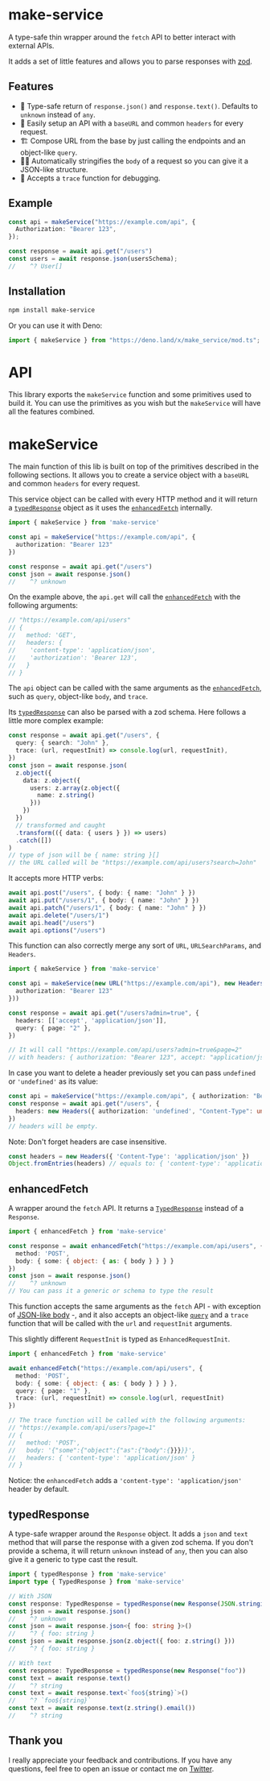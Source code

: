# make-service

A type-safe thin wrapper around the `fetch` API to better interact with external APIs.

It adds a set of little features and allows you to parse responses with [zod](https://github.com/colinhacks/zod).

## Features
- 🤩 Type-safe return of `response.json()` and `response.text()`. Defaults to `unknown` instead of `any`.
- 🚦 Easily setup an API with a `baseURL` and common `headers` for every request.
- 🏗️ Compose URL from the base by just calling the endpoints and an object-like `query`.
- 🧙‍♀️ Automatically stringifies the `body` of a request so you can give it a JSON-like structure.
- 🐛 Accepts a `trace` function for debugging.

## Example

```ts
const api = makeService("https://example.com/api", {
  Authorization: "Bearer 123",
});

const response = await api.get("/users")
const users = await response.json(usersSchema);
//    ^? User[]
```

## Installation

```sh
npm install make-service
```
Or you can use it with Deno:

```ts
import { makeService } from "https://deno.land/x/make_service/mod.ts";
```

# API

This library exports the `makeService` function and some primitives used to build it. You can use the primitives as you wish but the `makeService` will have all the features combined.

# makeService

The main function of this lib is built on top of the primitives described in the following sections. It allows you to create a service object with a `baseURL` and common `headers` for every request.

This service object can be called with every HTTP method and it will return a [`typedResponse`](#typedresponse) object as it uses the [`enhancedFetch`](#enhancedfetch) internally.

```ts
import { makeService } from 'make-service'

const api = makeService("https://example.com/api", {
  authorization: "Bearer 123"
})

const response = await api.get("/users")
const json = await response.json()
//    ^? unknown
```

On the example above, the `api.get` will call the [`enhancedFetch`](#enhancedfetch) with the following arguments:

```ts
// "https://example.com/api/users"
// {
//   method: 'GET',
//   headers: {
//    'content-type': 'application/json',
//    'authorization': 'Bearer 123',
//   }
// }
```

The `api` object can be called with the same arguments as the [`enhancedFetch`](#enhancedfetch), such as `query`, object-like `body`, and `trace`.

Its [`typedResponse`](#typedresponse) can also be parsed with a zod schema. Here follows a little more complex example:

```ts
const response = await api.get("/users", {
  query: { search: "John" },
  trace: (url, requestInit) => console.log(url, requestInit),
})
const json = await response.json(
  z.object({
    data: z.object({
      users: z.array(z.object({
        name: z.string()
      }))
    })
  })
  // transformed and caught
  .transform(({ data: { users } }) => users)
  .catch([])
)
// type of json will be { name: string }[]
// the URL called will be "https://example.com/api/users?search=John"
```

It accepts more HTTP verbs:
```ts
await api.post("/users", { body: { name: "John" } })
await api.put("/users/1", { body: { name: "John" } })
await api.patch("/users/1", { body: { name: "John" } })
await api.delete("/users/1")
await api.head("/users")
await api.options("/users")
```

This function can also correctly merge any sort of `URL`, `URLSearchParams`, and `Headers`.

```ts
import { makeService } from 'make-service'

const api = makeService(new URL("https://example.com/api"), new Headers({
  authorization: "Bearer 123"
}))

const response = await api.get("/users?admin=true", {
  headers: [['accept', 'application/json']],
  query: { page: "2" },
})

// It will call "https://example.com/api/users?admin=true&page=2"
// with headers: { authorization: "Bearer 123", accept: "application/json" }
```

In case you want to delete a header previously set you can pass `undefined` or `'undefined'` as its value:
```ts
const api = makeService("https://example.com/api", { authorization: "Bearer 123" })
const response = await api.get("/users", {
  headers: new Headers({ authorization: 'undefined', "Content-Type": undefined }),
})
// headers will be empty.
```
Note: Don't forget headers are case insensitive.
```ts
const headers = new Headers({ 'Content-Type': 'application/json' })
Object.fromEntries(headers) // equals to: { 'content-type': 'application/json' }
```

## enhancedFetch

A wrapper around the `fetch` API.
It returns a [`TypedResponse`](#typedresponse) instead of a `Response`.

```ts
import { enhancedFetch } from 'make-service'

const response = await enhancedFetch("https://example.com/api/users", {
  method: 'POST',
  body: { some: { object: { as: { body } } } }
})
const json = await response.json()
//    ^? unknown
// You can pass it a generic or schema to type the result
```

This function accepts the same arguments as the `fetch` API - with exception of [JSON-like body](/src/make-service.ts) -, and it also accepts an object-like [`query`](/src/make-service.ts) and a `trace` function that will be called with the `url` and `requestInit` arguments.

This slightly different `RequestInit` is typed as `EnhancedRequestInit`.

```ts
import { enhancedFetch } from 'make-service'

await enhancedFetch("https://example.com/api/users", {
  method: 'POST',
  body: { some: { object: { as: { body } } } },
  query: { page: "1" },
  trace: (url, requestInit) => console.log(url, requestInit)
})

// The trace function will be called with the following arguments:
// "https://example.com/api/users?page=1"
// {
//   method: 'POST',
//   body: '{"some":{"object":{"as":{"body":{}}}}}',
//   headers: { 'content-type': 'application/json' }
// }
```

Notice: the `enhancedFetch` adds a `'content-type': 'application/json'` header by default.

## typedResponse

A type-safe wrapper around the `Response` object. It adds a `json` and `text` method that will parse the response with a given zod schema. If you don't provide a schema, it will return `unknown` instead of `any`, then you can also give it a generic to type cast the result.

```ts
import { typedResponse } from 'make-service'
import type { TypedResponse } from 'make-service'

// With JSON
const response: TypedResponse = typedResponse(new Response(JSON.stringify({ foo: "bar" })))
const json = await response.json()
//    ^? unknown
const json = await response.json<{ foo: string }>()
//    ^? { foo: string }
const json = await response.json(z.object({ foo: z.string() }))
//    ^? { foo: string }

// With text
const response: TypedResponse = typedResponse(new Response("foo"))
const text = await response.text()
//    ^? string
const text = await response.text<`foo${string}`>()
//    ^? `foo${string}`
const text = await response.text(z.string().email())
//    ^? string
```

## Thank you
I really appreciate your feedback and contributions. If you have any questions, feel free to open an issue or contact me on [Twitter](https://twitter.com/gugaguichard).
